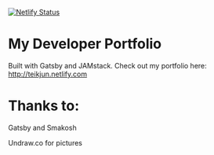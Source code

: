 [![Netlify Status](https://api.netlify.com/api/v1/badges/c7e8914b-92ee-44ee-b3a2-ae93bd8e0260/deploy-status)](https://app.netlify.com/sites/teikjun/deploys)

# My Developer Portfolio
Built with Gatsby and JAMstack.
Check out my portfolio here:
http://teikjun.netlify.com


# Thanks to:
Gatsby and Smakosh

Undraw.co for pictures
